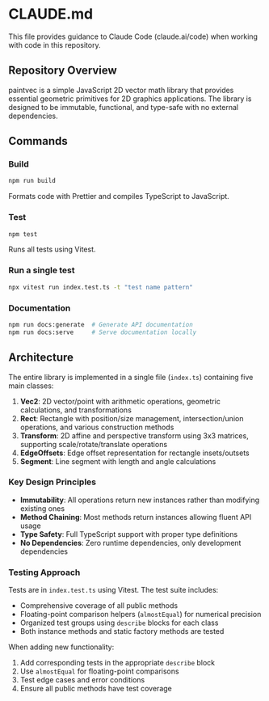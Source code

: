 # CLAUDE.md

This file provides guidance to Claude Code (claude.ai/code) when working with code in this repository.

## Repository Overview

paintvec is a simple JavaScript 2D vector math library that provides essential geometric primitives for 2D graphics applications. The library is designed to be immutable, functional, and type-safe with no external dependencies.

## Commands

### Build
```bash
npm run build
```
Formats code with Prettier and compiles TypeScript to JavaScript.

### Test
```bash
npm test
```
Runs all tests using Vitest.

### Run a single test
```bash
npx vitest run index.test.ts -t "test name pattern"
```

### Documentation
```bash
npm run docs:generate  # Generate API documentation
npm run docs:serve     # Serve documentation locally
```

## Architecture

The entire library is implemented in a single file (`index.ts`) containing five main classes:

1. **Vec2**: 2D vector/point with arithmetic operations, geometric calculations, and transformations
2. **Rect**: Rectangle with position/size management, intersection/union operations, and various construction methods
3. **Transform**: 2D affine and perspective transform using 3x3 matrices, supporting scale/rotate/translate operations
4. **EdgeOffsets**: Edge offset representation for rectangle insets/outsets
5. **Segment**: Line segment with length and angle calculations

### Key Design Principles

- **Immutability**: All operations return new instances rather than modifying existing ones
- **Method Chaining**: Most methods return instances allowing fluent API usage
- **Type Safety**: Full TypeScript support with proper type definitions
- **No Dependencies**: Zero runtime dependencies, only development dependencies

### Testing Approach

Tests are in `index.test.ts` using Vitest. The test suite includes:
- Comprehensive coverage of all public methods
- Floating-point comparison helpers (`almostEqual`) for numerical precision
- Organized test groups using `describe` blocks for each class
- Both instance methods and static factory methods are tested

When adding new functionality:
1. Add corresponding tests in the appropriate `describe` block
2. Use `almostEqual` for floating-point comparisons
3. Test edge cases and error conditions
4. Ensure all public methods have test coverage